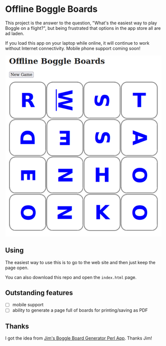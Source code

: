 # Offline Boggle Boards

This project is the answer to the question, "What's the easiest way to play Boggle on a flight?", but being frustrated that options in the app store all are ad laden.

If you load this app on your laptop while online, it will continue to work without Internet connectivity. Mobile phone support coming soon!


![Board Example](./offline.boggle.boards.png)

## Using

The easiest way to use this is to go to the web site and then just keep the page open.

You can also download this repo and open the `index.html` page.

## Outstanding features

* [ ] mobile support
* [ ] ability to generate a page full of boards for printing/saving as PDF

## Thanks

I got the idea from [Jim's Boggle Board Generator Perl App](http://xuth.net/programming/bog_cgi/).  Thanks Jim!


